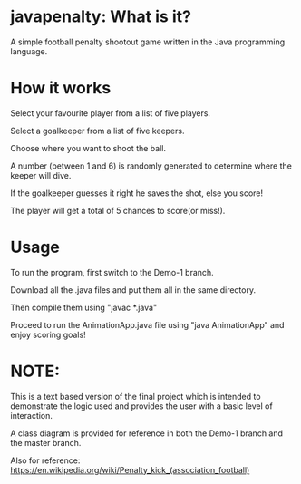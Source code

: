 # javapenalty: What is it?
A simple football penalty shootout game written in the Java programming language.

# How it works
Select your favourite player from a list of five players.

Select a goalkeeper from a list of five keepers.

Choose where you want to shoot the ball.

A number (between 1 and 6) is randomly generated to determine where the keeper will dive.

If the goalkeeper guesses it right he saves the shot, else you score!

The player will get a total of 5 chances to score(or miss!).

# Usage
To run the program, first switch to the Demo-1 branch. 

Download all the .java files and put them all in the same directory. 

Then compile them using "javac *.java"

Proceed to run the AnimationApp.java file using "java AnimationApp" and enjoy scoring goals!

# NOTE:
This is a text based version of the final project which is intended to demonstrate the logic used and provides the user with a basic level of interaction.

A class diagram is provided for reference in both the Demo-1 branch and the master branch.

Also for reference:
https://en.wikipedia.org/wiki/Penalty_kick_(association_football)
